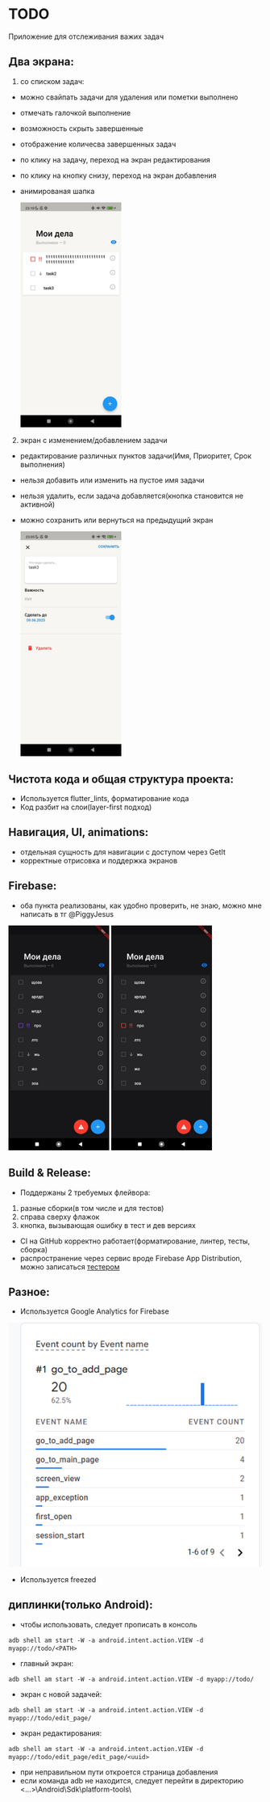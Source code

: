 
# TODO
Приложение для отслеживания важих задач

## Два экрана:
1. со списком задач: 
  - можно свайпать задачи для удаления или пометки выполнено
  - отмечать галочкой выполнение
  - возможность скрыть завершенные
  - отображение количесва завершенных задач
  - по клику на задачу, переход на экран редактирования
  - по клику на кнопку снизу, переход на экран добавления
  - анимированая шапка

    <img alt="img.png" src="screenshots/img.png" width="200"/>
2. экран с изменением/добавлением задачи
  - редактирование различных пунктов задачи(Имя, Приоритет, Срок выполнения)
  - нельзя добавить или изменить на пустое имя задачи
  - нельзя удалить, если задача добавляется(кнопка становится не активной)
  - можно сохранить или вернуться на предыдущий экран

    <img alt="img_1.png" src="screenshots/img_1.png" width="200"/>

## Чистота кода и общая структура проекта:
 - Используется flutter_lints, форматирование кода
 - Код разбит на слои(layer-first подход)

## Навигация, UI, animations:
 - отдельная сущность для навигации с доступом через GetIt
 - корректные отрисовка и поддержка экранов

## Firebase:
 - оба пункта реализованы, как удобно проверить, не знаю, можно мне написать в тг @PiggyJesus
 
 <img alt="img.png" src="screenshots/dark_ppl.jpg" width="200"/>
 <img alt="img.png" src="screenshots/dark_red.jpg" width="200"/>

## Build & Release:
 - Поддержаны 2 требуемых флейвора:
 1. разные сборки(в том числе и для тестов)
 2. справа сверху флажок
 3. кнопка, вызывающая ошибку в тест и дев версиях
 
 - CI на GitHub корректно работает(форматирование, линтер, тесты, сборка)
 - распространение через сервис вроде Firebase App Distribution, можно записаться [тестером](https://appdistribution.firebase.dev/i/38322a18059405f8)

## Разное:
 - Используется Google Analytics for Firebase

 ![Alt text](screenshots/analytics.png)

 - Используется freezed
 
 
 
## диплинки(только Android):
 - чтобы использовать, следует прописать в консоль 
 ```
 adb shell am start -W -a android.intent.action.VIEW -d myapp://todo/<PATH>
 ```
 - главный экран: 
 ```
 adb shell am start -W -a android.intent.action.VIEW -d myapp://todo/
 ```
 - экран с новой задачей:
 ```
 adb shell am start -W -a android.intent.action.VIEW -d myapp://todo/edit_page/
 ```
 - экран редактирования:
 ```
 adb shell am start -W -a android.intent.action.VIEW -d myapp://todo/edit_page/edit_page/<uuid>
 ```
 - при неправильном пути откроется страница добавления
 - если команда adb не находится, следует перейти в директорию <...>\Android\Sdk\platform-tools\
